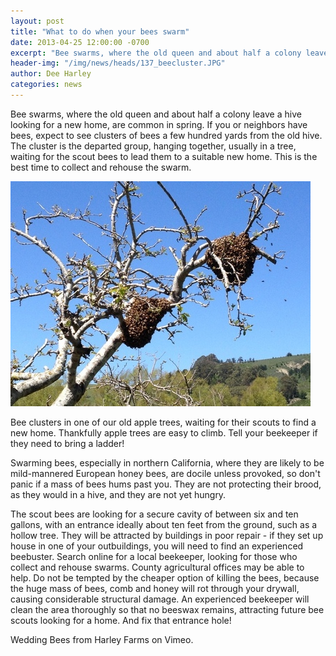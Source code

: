 ```yaml
---
layout: post
title: "What to do when your bees swarm"
date: 2013-04-25 12:00:00 -0700
excerpt: "Bee swarms, where the old queen and about half a colony leave a hive looking for a new ..."
header-img: "/img/news/heads/137_beecluster.JPG"
author: Dee Harley
categories: news
---
```

Bee swarms, where the old queen and about half a colony leave a hive
looking for a new home, are common in spring. If you or neighbors have
bees, expect to see clusters of bees a few hundred yards from the old
hive. The cluster is the departed group, hanging together, usually in
a tree, waiting for the scout bees to lead them to a suitable new
home. This is the best time to collect and rehouse the swarm.

![image](/img/news/137_beecluster.JPG)

Bee clusters in one of our old apple trees, waiting for their scouts
to find a new home. Thankfully apple trees are easy to climb. Tell
your beekeeper if they need to bring a ladder!

Swarming bees, especially in northern California, where they are
likely to be mild-mannered European honey bees, are docile unless
provoked, so don't panic if a mass of bees hums past you. They are not
protecting their brood, as they would in a hive, and they are not yet
hungry.

The scout bees are looking for a secure cavity of between six and ten
gallons, with an entrance ideally about ten feet from the ground, such
as a hollow tree. They will be attracted by buildings in poor repair -
if they set up house in one of your outbuildings, you will need to
find an experienced beebuster. Search online for a local beekeeper,
looking for those who collect and  rehouse swarms. County agricultural
offices may be able to help. Do not be tempted by the cheaper option
of killing the bees, because the huge mass of bees, comb and honey
will rot through your drywall, causing considerable structural damage.
An experienced beekeeper will clean the area thoroughly so that no
beeswax remains, attracting future bee scouts looking for a home. And
fix that entrance hole!

Wedding Bees from Harley Farms on Vimeo.


